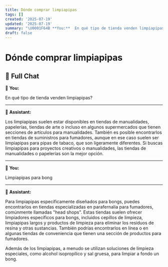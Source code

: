 ```yaml
---
title: Dónde comprar limpiapipas
tags: []
created: '2025-07-19'
updated: '2025-07-19'
summary: "\U0001F64B **You:**  En qué tipo de tienda venden limpiapipas?"
draft: false
---
```


# Dónde comprar limpiapipas

## 🧠 Full Chat

🙋 **You:**

En qué tipo de tienda venden limpiapipas?

---

🤖 **Assistant:**

Los limpiapipas suelen estar disponibles en tiendas de manualidades, papelerías, tiendas de arte o incluso en algunos supermercados que tienen secciones de artículos para manualidades. También es posible encontrarlos en tiendas de suministros para fumadores, aunque en ese caso suelen ser limpiapipas para pipas de tabaco, que son ligeramente diferentes. Si buscas limpiapipas para proyectos creativos o manualidades, las tiendas de manualidades o papelerías son la mejor opción.

---

🙋 **You:**

Limpiapipas para bong

---

🤖 **Assistant:**

Para limpiapipas específicamente diseñados para bongs, puedes encontrarlos en tiendas especializadas en parafernalia para fumadores, comúnmente llamadas "head shops". Estas tiendas suelen ofrecer limpiadores específicos para bongs, incluidos cepillos de limpieza, limpiapipas largos y productos de limpieza para eliminar los residuos de resina y otras sustancias. También podrías encontrarlos en línea o en algunas tiendas de conveniencia que tienen una sección de productos para fumadores. 

Además de los limpiapipas, a menudo se utilizan soluciones de limpieza especiales, como alcohol isopropílico y sal gruesa, para limpiar a fondo un bong.
